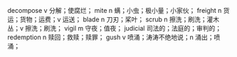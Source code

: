 decompose v 分解；使腐烂；
mite n 螨；小虫；极小量；小家伙；
freight n 货运；货物；运费；v 运送；
blade n 刀刃；桨叶；
scrub n 擦洗；刷洗；灌木丛；v 擦洗；刷洗；
vigil m 守夜；值夜；
judicial 司法的；法庭的；审判的；
redemption n 赎回；救赎；赎罪；
gush v 喷涌；涛涛不绝地说；n 涌出；喷涌；